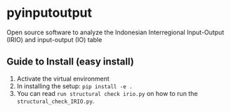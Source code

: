 # pyinputoutput
Open source software to analyze the Indonesian Interregional Input-Output (IRIO) and input-output (IO) table

## Guide to Install (easy install)
1. Activate the virtual environment
2. In installing the setup: `pip install -e .`
3. You can read `run structural check irio.py` on how to run the `structural_check_IRIO.py`.
